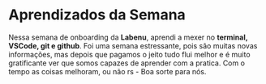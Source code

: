 # Aprendizados da Semana
Nessa semana de onboarding da **Labenu**, aprendi a mexer no **terminal, VSCode, git e github**. Foi uma semana estressante, pois são muitas novas informações, mas depois que pagamos o jeito tudo flui melhor e é muito gratificante ver que somos capazes de aprender com a pratica. Com o tempo as coisas melhoram, ou não rs - Boa sorte para nós.